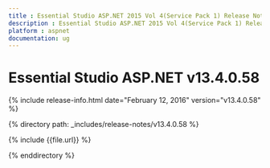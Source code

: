 ```yaml
---
title : Essential Studio ASP.NET 2015 Vol 4(Service Pack 1) Release Notes
description : Essential Studio ASP.NET 2015 Vol 4(Service Pack 1) Release Notes
platform : aspnet
documentation: ug
---
```


# Essential Studio ASP.NET v13.4.0.58

{% include release-info.html date="February 12, 2016" version="v13.4.0.58" %} 

{% directory path: _includes/release-notes/v13.4.0.58 %}

{% include {{file.url}} %}

{% enddirectory %}